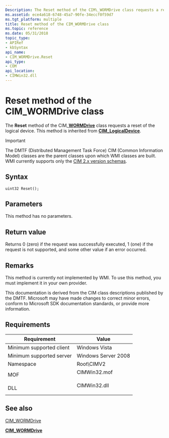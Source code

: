 ```yaml
---
Description: The Reset method of the CIM\_WORMDrive class requests a reset of the logical device.
ms.assetid: ece4a618-6748-45a7-90fe-34eccf0f59d7
ms.tgt_platform: multiple
title: Reset method of the CIM_WORMDrive class
ms.topic: reference
ms.date: 05/31/2018
topic_type: 
- APIRef
- kbSyntax
api_name: 
- CIM_WORMDrive.Reset
api_type: 
- COM
api_location: 
- CIMWin32.dll
---
```


# Reset method of the CIM\_WORMDrive class

The **Reset** method of the CIM\_[**WORMDrive**](cim-wormdrive.md) class requests a reset of the logical device. This method is inherited from [**CIM\_LogicalDevice**](cim-logicaldevice.md).

> [!IMPORTANT]
> The DMTF (Distributed Management Task Force) CIM (Common Information Model) classes are the parent classes upon which WMI classes are built. WMI currently supports only the [CIM 2.x version schemas](https://dmtf.org/standards/cim/schemas).

 

## Syntax


```mof
uint32 Reset();
```



## Parameters

This method has no parameters.

## Return value

Returns 0 (zero) if the request was successfully executed, 1 (one) if the request is not supported, and some other value if an error occurred.

## Remarks

This method is currently not implemented by WMI. To use this method, you must implement it in your own provider.

This documentation is derived from the CIM class descriptions published by the DMTF. Microsoft may have made changes to correct minor errors, conform to Microsoft SDK documentation standards, or provide more information.

## Requirements



| Requirement | Value |
|-------------------------------------|-----------------------------------------------------------------------------------------|
| Minimum supported client<br/> | Windows Vista<br/>                                                                |
| Minimum supported server<br/> | Windows Server 2008<br/>                                                          |
| Namespace<br/>                | Root\\CIMV2<br/>                                                                  |
| MOF<br/>                      | <dl> <dt>CIMWin32.mof</dt> </dl> |
| DLL<br/>                      | <dl> <dt>CIMWin32.dll</dt> </dl> |



## See also

<dl> <dt>

[CIM\_WORMDrive](reset-method-in-class-cim-wormdrive.md)
</dt> <dt>

[**CIM\_WORMDrive**](cim-wormdrive.md)
</dt> </dl>

 

 




